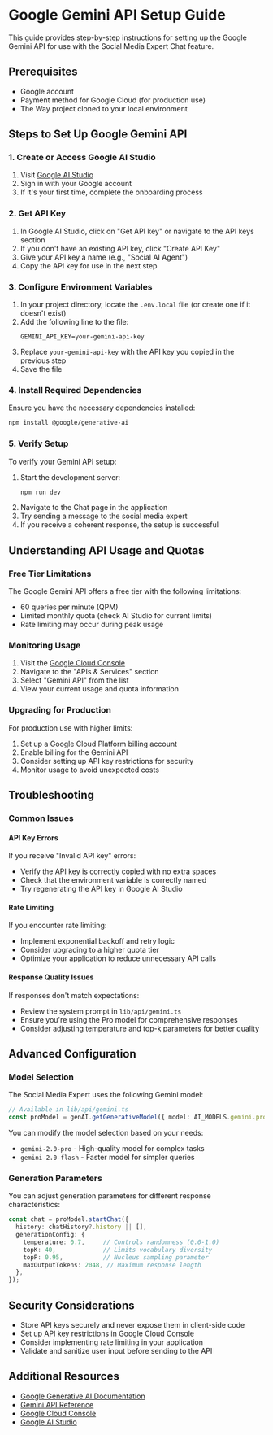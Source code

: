 # Google Gemini API Setup Guide

This guide provides step-by-step instructions for setting up the Google Gemini API for use with the Social Media Expert Chat feature.

## Prerequisites

- Google account
- Payment method for Google Cloud (for production use)
- The Way project cloned to your local environment

## Steps to Set Up Google Gemini API

### 1. Create or Access Google AI Studio

1. Visit [Google AI Studio](https://ai.google.dev/)
2. Sign in with your Google account
3. If it's your first time, complete the onboarding process

### 2. Get API Key

1. In Google AI Studio, click on "Get API key" or navigate to the API keys section
2. If you don't have an existing API key, click "Create API Key"
3. Give your API key a name (e.g., "Social AI Agent")
4. Copy the API key for use in the next step

### 3. Configure Environment Variables

1. In your project directory, locate the `.env.local` file (or create one if it doesn't exist)
2. Add the following line to the file:
   ```
   GEMINI_API_KEY=your-gemini-api-key
   ```
3. Replace `your-gemini-api-key` with the API key you copied in the previous step
4. Save the file

### 4. Install Required Dependencies

Ensure you have the necessary dependencies installed:

```bash
npm install @google/generative-ai
```

### 5. Verify Setup

To verify your Gemini API setup:

1. Start the development server:
   ```bash
   npm run dev
   ```
2. Navigate to the Chat page in the application
3. Try sending a message to the social media expert
4. If you receive a coherent response, the setup is successful

## Understanding API Usage and Quotas

### Free Tier Limitations

The Google Gemini API offers a free tier with the following limitations:

- 60 queries per minute (QPM)
- Limited monthly quota (check AI Studio for current limits)
- Rate limiting may occur during peak usage

### Monitoring Usage

1. Visit the [Google Cloud Console](https://console.cloud.google.com/)
2. Navigate to the "APIs & Services" section
3. Select "Gemini API" from the list
4. View your current usage and quota information

### Upgrading for Production

For production use with higher limits:

1. Set up a Google Cloud Platform billing account
2. Enable billing for the Gemini API
3. Consider setting up API key restrictions for security
4. Monitor usage to avoid unexpected costs

## Troubleshooting

### Common Issues

#### API Key Errors

If you receive "Invalid API key" errors:
- Verify the API key is correctly copied with no extra spaces
- Check that the environment variable is correctly named
- Try regenerating the API key in Google AI Studio

#### Rate Limiting

If you encounter rate limiting:
- Implement exponential backoff and retry logic
- Consider upgrading to a higher quota tier
- Optimize your application to reduce unnecessary API calls

#### Response Quality Issues

If responses don't match expectations:
- Review the system prompt in `lib/api/gemini.ts`
- Ensure you're using the Pro model for comprehensive responses
- Consider adjusting temperature and top-k parameters for better quality

## Advanced Configuration

### Model Selection

The Social Media Expert uses the following Gemini model:

```typescript
// Available in lib/api/gemini.ts
const proModel = genAI.getGenerativeModel({ model: AI_MODELS.gemini.pro });
```

You can modify the model selection based on your needs:
- `gemini-2.0-pro` - High-quality model for complex tasks
- `gemini-2.0-flash` - Faster model for simpler queries

### Generation Parameters

You can adjust generation parameters for different response characteristics:

```typescript
const chat = proModel.startChat({
  history: chatHistory?.history || [],
  generationConfig: {
    temperature: 0.7,     // Controls randomness (0.0-1.0)
    topK: 40,             // Limits vocabulary diversity
    topP: 0.95,           // Nucleus sampling parameter
    maxOutputTokens: 2048, // Maximum response length
  },
});
```

## Security Considerations

- Store API keys securely and never expose them in client-side code
- Set up API key restrictions in Google Cloud Console
- Consider implementing rate limiting in your application
- Validate and sanitize user input before sending to the API

## Additional Resources

- [Google Generative AI Documentation](https://ai.google.dev/docs)
- [Gemini API Reference](https://ai.google.dev/api/rest/v1/models)
- [Google Cloud Console](https://console.cloud.google.com/)
- [Google AI Studio](https://ai.google.dev/) 